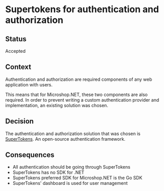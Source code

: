 # Supertokens for authentication and authorization

## Status

Accepted

## Context

Authentication and authorization are required components of any web application with users.

This means that for Microshop.NET, these two components are also required. In order to prevent writing a custom authentication provider and implementation,
an existing solution was chosen.

## Decision

The authentication and authorization solution that was chosen is [SuperTokens](https://supertokens.com/). An open-source authentication framework.

## Consequences

- All authentication should be going through SuperTokens
- SuperTokens has no SDK for .NET
- SuperTokens preferred SDK for Microshop.NET is the Go SDK
- SuperTokens' dashboard is used for user management
